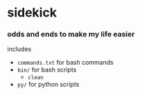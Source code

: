 # sidekick

### odds and ends to make my life easier

includes
- `commands.txt` for bash commands
- `bin/` for bash scripts
	- `clean`
- `py/` for python scripts